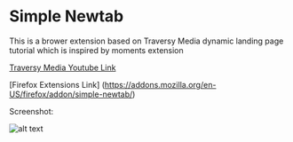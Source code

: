 # Simple Newtab

This is a brower extension based on Traversy Media dynamic landing page tutorial which is inspired by moments extension

[Traversy Media Youtube Link](https://www.youtube.com/watch?v=fSTQzlprGLI)

[Firefox Extensions Link] (https://addons.mozilla.org/en-US/firefox/addon/simple-newtab/)

Screenshot:

![alt text](https://github.com/circle-dev/simple-newtab/blob/main/images/screenshot1.png?raw=true)
